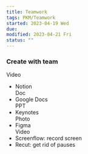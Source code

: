 ```yaml
---
title: Teamwork
tags: PKM/Teamwork
started: 2023-04-19 Wed
due:
modified: 2023-04-21 Fri
status: ""
---
```

### Create with team
Video
- Notion  
Doc
- Google Docs  
PPT
- Keynotes  
Photo
- Figma  
Video
- Screenflow: record screen
- Recut: get rid of pauses